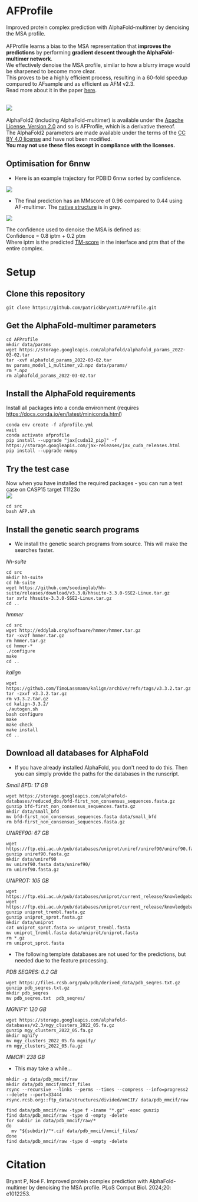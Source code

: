 # AFProfile
Improved protein complex prediction with AlphaFold-multimer by denoising the MSA profile.
\
\
AFProfile learns a bias to the MSA representation that **improves the predictions** by performing **gradient descent through the AlphaFold-multimer network**. \
We effectively denoise the MSA profile, similar to how a blurry image would be sharpened to become more clear. \
This proves to be a highly efficient process, resulting in a 60-fold speedup compared to AFsample and as efficient as AFM v2.3. \
Read more about it in the paper [here](https://journals.plos.org/ploscompbiol/article?id=10.1371/journal.pcbi.1012253).

\
<img src="./AFP.svg"/>
\
\
AlphaFold2 (including AlphaFold-multimer) is available under the [Apache License, Version 2.0](http://www.apache.org/licenses/LICENSE-2.0) and so is AFProfile, which is a derivative thereof.  \
The AlphaFold2 parameters are made available under the terms of the [CC BY 4.0 license](https://creativecommons.org/licenses/by/4.0/legalcode) and have not been modified.
\
**You may not use these files except in compliance with the licenses.**

## Optimisation for 6nnw
- Here is an example trajectory for PDBID 6nnw sorted by confidence.

<img src="./6nnw.gif"/>

- The final prediction has an MMscore of 0.96 compared to 0.44 using AF-multimer. The [native structure](https://www.rcsb.org/structure/6NNW) is in grey.

<img src="./6nnw.svg"/>

The confidence used to denoise the MSA is defined as: \
Confidence = 0.8 iptm + 0.2 ptm \
Where iptm is the predicted [TM-score](https://zhanggroup.org/TM-score/) in the interface and ptm that of the entire complex.

# Setup

## Clone this repository
```
git clone https://github.com/patrickbryant1/AFProfile.git
```

## Get the AlphaFold-multimer parameters
```
cd AFProfile
mkdir data/params
wget https://storage.googleapis.com/alphafold/alphafold_params_2022-03-02.tar
tar -xvf alphafold_params_2022-03-02.tar
mv params_model_1_multimer_v2.npz data/params/
rm *.npz
rm alphafold_params_2022-03-02.tar
```

## Install the AlphaFold requirements

Install all packages into a conda environment (requires https://docs.conda.io/en/latest/miniconda.html)
```
conda env create -f afprofile.yml
wait
conda activate afprofile
pip install --upgrade "jax[cuda12_pip]" -f https://storage.googleapis.com/jax-releases/jax_cuda_releases.html
pip install --upgrade numpy
```

## Try the test case
Now when you have installed the required packages - you can run a test case on CASP15 target T1123o
\
<img src="./T1123.svg"/>
```
cd src
bash AFP.sh
```

## Install the genetic search programs
- We install the genetic search programs from source. This will make the searches faster.

*hh-suite*
```
cd src
mkdir hh-suite
cd hh-suite
wget https://github.com/soedinglab/hh-suite/releases/download/v3.3.0/hhsuite-3.3.0-SSE2-Linux.tar.gz
tar xvfz hhsuite-3.3.0-SSE2-Linux.tar.gz
cd ..
```

*hmmer*
```
cd src
wget http://eddylab.org/software/hmmer/hmmer.tar.gz
tar -xvzf hmmer.tar.gz
rm hmmer.tar.gz
cd hmmer-*
./configure
make
cd ..
```

*kalign*
```
wget https://github.com/TimoLassmann/kalign/archive/refs/tags/v3.3.2.tar.gz
tar -zxvf v3.3.2.tar.gz
rm v3.3.2.tar.gz
cd kalign-3.3.2/
./autogen.sh
bash configure
make
make check
make install
cd ..
```


## Download all databases for AlphaFold
- If you have already installed AlphaFold, you don't need to do this. Then you can simply
provide the paths for the databases in the runscript.

*Small BFD: 17 GB*
```
wget https://storage.googleapis.com/alphafold-databases/reduced_dbs/bfd-first_non_consensus_sequences.fasta.gz
gunzip bfd-first_non_consensus_sequences.fasta.gz
mkdir data/small_bfd
mv bfd-first_non_consensus_sequences.fasta data/small_bfd
rm bfd-first_non_consensus_sequences.fasta.gz
```

*UNIREF90: 67 GB*
```
wget https://ftp.ebi.ac.uk/pub/databases/uniprot/uniref/uniref90/uniref90.fasta.gz
gunzip uniref90.fasta.gz
mkdir data/uniref90
mv uniref90.fasta data/uniref90/
rm uniref90.fasta.gz
```

*UNIPROT: 105 GB*
```
wget https://ftp.ebi.ac.uk/pub/databases/uniprot/current_release/knowledgebase/complete/uniprot_trembl.fasta.gz
wget https://ftp.ebi.ac.uk/pub/databases/uniprot/current_release/knowledgebase/complete/uniprot_sprot.fasta.gz
gunzip uniprot_trembl.fasta.gz
gunzip uniprot_sprot.fasta.gz
mkdir data/uniprot
cat uniprot_sprot.fasta >> uniprot_trembl.fasta
mv uniprot_trembl.fasta data/uniprot/uniprot.fasta
rm *.gz
rm uniprot_sprot.fasta
```

- The following template databases are not used for the predictions, but needed due to the feature processing.

*PDB SEQRES: 0.2 GB*
```
wget https://files.rcsb.org/pub/pdb/derived_data/pdb_seqres.txt.gz
gunzip pdb_seqres.txt.gz
mkdir pdb_seqres
mv pdb_seqres.txt  pdb_seqres/
```

*MGNIFY: 120 GB*
```
wget https://storage.googleapis.com/alphafold-databases/v2.3/mgy_clusters_2022_05.fa.gz
gunzip mgy_clusters_2022_05.fa.gz
mkdir mgnify
mv mgy_clusters_2022_05.fa mgnify/
rm mgy_clusters_2022_05.fa.gz
```

*MMCIF: 238 GB*
- This may take a while...
```
mkdir -p data/pdb_mmcif/raw
mkdir data/pdb_mmcif/mmcif_files
rsync --recursive --links --perms --times --compress --info=progress2 --delete --port=33444 rsync.rcsb.org::ftp_data/structures/divided/mmCIF/ data/pdb_mmcif/raw

find data/pdb_mmcif/raw -type f -iname "*.gz" -exec gunzip
find data/pdb_mmcif/raw -type d -empty -delete  
for subdir in data/pdb_mmcif/raw/*
do
  mv "${subdir}/"*.cif data/pdb_mmcif/mmcif_files/
done
find data/pdb_mmcif/raw -type d -empty -delete
```

# Citation
Bryant P, Noé F. Improved protein complex prediction with AlphaFold-multimer by denoising the MSA profile. PLoS Comput Biol. 2024;20: e1012253.
